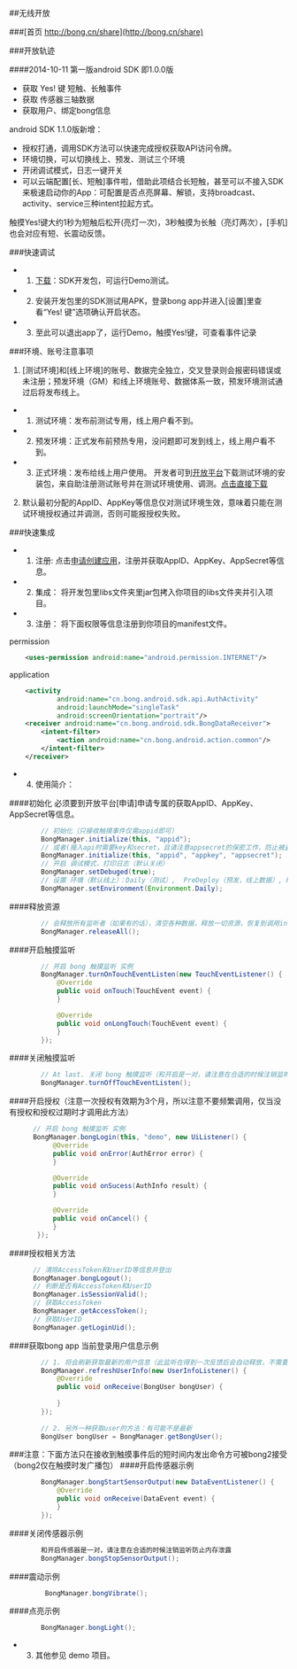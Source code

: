 
##无线开放 

###[首页 http://bong.cn/share](http://bong.cn/share)

###开放轨迹

####2014-10-11 
第一版android SDK 即1.0.0版
- 获取 Yes! 键 短触、长触事件
- 获取 传感器三轴数据
- 获取用户、绑定bong信息

android SDK 1.1.0版新增：
- 授权打通，调用SDK方法可以快速完成授权获取API访问令牌。
- 环境切换，可以切换线上、预发、测试三个环境
- 开闭调试模式，日志一键开关
- 可以云端配置[长、短触]事件啦，借助此项结合长短触，甚至可以不接入SDK来极速启动你的App：可配置是否点亮屏幕、解锁，支持broadcast、activity、service三种intent拉起方式。

触摸Yes!键大约1秒为短触后松开(亮灯一次)，3秒触摸为长触（亮灯两次），[手机]也会对应有短、长震动反馈。

###快速调试

- 1. [下载](http://bong.cn/share/bong-sdk-android.zip)：SDK开发包，可运行Demo测试。
- 2. 安装开发包里的SDK测试用APK，登录bong app并进入[设置]里查看“Yes! 键”选项确认开启状态。
- 3. 至此可以退出app了，运行Demo，触摸Yes!键，可查看事件记录

###环境、账号注意事项
1. [测试环境]和[线上环境]的账号、数据完全独立，交叉登录则会报密码错误或未注册；预发环境（GM）和线上环境账号、数据体系一致，预发环境测试通过后将发布线上。
- 1. 测试环境：发布前测试专用，线上用户看不到。
- 2. 预发环境：正式发布前预热专用，没问题即可发到线上，线上用户看不到。
- 3. 正式环境：发布给线上用户使用。
  开发者可到[开放平台](http://www.bong.cn/share/mobile.html)下载测试环境的安装包，来自助注册测试账号并在测试环境使用、调测。[点击直接下载](http://bongads.b0.upaiyun.com/bong-sdk-android.zip)

2. 默认最初分配的AppID、AppKey等信息仅对测试环境生效，意味着只能在测试环境授权通过并调测，否则可能报授权失败。


###快速集成


- 1. 注册:  点击[申请创建应用](http://bong.cn/share/mobile.html)，注册并获取AppID、AppKey、AppSecret等信息。
- 2. 集成： 将开发包里libs文件夹里jar包拷入你项目的libs文件夹并引入项目。
- 3. 注册： 将下面权限等信息注册到你项目的manifest文件。

permission
```xml
    <uses-permission android:name="android.permission.INTERNET"/>
```
application
```xml
    <activity
            android:name="cn.bong.android.sdk.api.AuthActivity"
            android:launchMode="singleTask"
            android:screenOrientation="portrait"/>
    <receiver android:name="cn.bong.android.sdk.BongDataReceiver">
        <intent-filter>
            <action android:name="cn.bong.android.action.common"/>
        </intent-filter>
    </receiver>
```
- 4. 使用简介：

####初始化
必须要到开放平台[申请]申请专属的获取AppID、AppKey、AppSecret等信息。
```java
        // 初始化（只接收触摸事件仅需appid即可）
        BongManager.initialize(this, "appid");
        // 或者(接入api时需要key和secret，且请注意appsecret的保密工作，防止被盗用)
        BongManager.initialize(this, "appid", "appkey", "appsecret"); 
        // 开启 调试模式，打印日志（默认关闭）
        BongManager.setDebuged(true);
        // 设置 环境（默认线上）：Daily（测试）,  PreDeploy（预发，线上数据）, Product（线上）;
        BongManager.setEnvironment(Environment.Daily);
```

####释放资源

```java
        // 会释放所有监听者（如果有的话），清空各种数据，释放一切资源，恢复到调用initialize方法前的状态。
        BongManager.releaseAll();
```

####开启触摸监听
```java
        // 开启 bong 触摸监听 实例 
        BongManager.turnOnTouchEventListen(new TouchEventListener() {
            @Override
            public void onTouch(TouchEvent event) {
            }

            @Override
            public void onLongTouch(TouchEvent event) {
            }
        });
```

####关闭触摸监听
```java
        // At last. 关闭 bong 触摸监听（和开启是一对，请注意在合适的时候注销监听防止内存泄露）
        BongManager.turnOffTouchEventListen();
```

####开启授权（注意一次授权有效期为3个月，所以注意不要频繁调用，仅当没有授权和授权过期时才调用此方法）
```java
      // 开启 bong 触摸监听 实例 
      BongManager.bongLogin(this, "demo", new UiListener() {
           @Override
           public void onError(AuthError error) {
           }

           @Override
           public void onSucess(AuthInfo result) {
           }

           @Override
           public void onCancel() {
           }
       });
```

####授权相关方法
```java
      // 清除AccessToken和UserID等信息并登出
      BongManager.bongLogout();
      // 判断是否有AccessToken和UserID
      BongManager.isSessionValid();
      // 获取AccessToken
      BongManager.getAccessToken();
      // 获取UserID
      BongManager.getLoginUid();
```

####获取bong app 当前登录用户信息示例 
```java
        // 1. 将会刷新获取最新的用户信息（此监听在得到一次反馈后会自动释放，不需要解显式注销监听）
        BongManager.refreshUserInfo(new UserInfoListener() {
            @Override
            public void onReceive(BongUser bongUser) {
            
            }
        });
        
        // 2. 另外一种获取user的方法：有可能不是最新
        BongUser bongUser = BongManager.getBongUser();
```
###注意：下面方法只在接收到触摸事件后的短时间内发出命令方可被bong2接受（bong2仅在触摸时发广播包）
####开启传感器示例 
```java
        BongManager.bongStartSensorOutput(new DataEventListener() {
            @Override
            public void onReceive(DataEvent event) {
            }
        });
```
####关闭传感器示例 
```java
        和开启传感器是一对，请注意在合适的时候注销监听防止内存泄露
        BongManager.bongStopSensorOutput();
```
####震动示例  
```java
         BongManager.bongVibrate();
```
####点亮示例  
```java
        BongManager.bongLight();
```

- 3. 其他参见 demo 项目。


